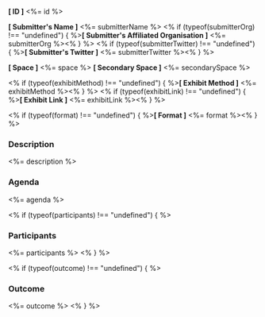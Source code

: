 **[ ID ]** <%= id %>

**[ Submitter's Name ]** <%= submitterName %>
<% if (typeof(submitterOrg) !== "undefined") { %>**[ Submitter's Affiliated Organisation ]** <%= submitterOrg %><% } %>
<% if (typeof(submitterTwitter) !== "undefined") { %>**[ Submitter's Twitter ]** <%= submitterTwitter %><% } %>

**[ Space ]** <%= space %>
**[ Secondary Space ]** <%= secondarySpace %>

<% if (typeof(exhibitMethod) !== "undefined") { %>**[ Exhibit Method ]** <%= exhibitMethod %><% } %>
<% if (typeof(exhibitLink) !== "undefined") { %>**[ Exhibit Link ]** <%= exhibitLink %><% } %>

<% if (typeof(format) !== "undefined") { %>**[ Format ]** <%= format %><% } %>

### Description
<%= description %>

### Agenda
<%= agenda %>

<% if (typeof(participants) !== "undefined") { %>
### Participants
<%= participants %>
<% } %>

<% if (typeof(outcome) !== "undefined") { %>
### Outcome
<%= outcome %>
<% } %>
